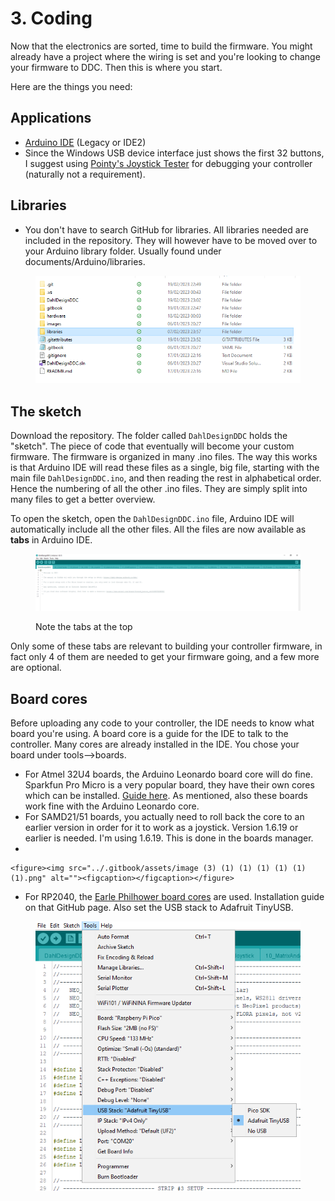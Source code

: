 # 3. Coding

Now that the electronics are sorted, time to build the firmware. You might already have a project where the wiring is set and you're looking to change your firmware to DDC. Then this is where you start.

Here are the things you need:

## Applications

* [Arduino IDE](https://www.arduino.cc/en/software) (Legacy or IDE2)
* Since the Windows USB device interface just shows the first 32 buttons, I suggest using [Pointy's Joystick Tester](http://www.planetpointy.co.uk/joystick-test-application/) for debugging your controller (naturally not a requirement).

## Libraries

* You don't have to search GitHub for libraries. All libraries needed are included in the repository. They will however have to be moved over to your Arduino library folder. Usually found under documents/Arduino/libraries.&#x20;

<figure><img src="../.gitbook/assets/image (24) (2).png" alt=""><figcaption></figcaption></figure>

## The sketch

Download the repository. The folder called `DahlDesignDDC` holds the "sketch". The piece of code that eventually will become your custom firmware. The firmware is organized in many .ino files. The way this works is that Arduino IDE will read these files as a single, big file, starting with the main file `DahlDesignDDC.ino`, and then reading the rest in alphabetical order. Hence the numbering of all the other .ino files. They are simply split into many files to get a better overview.&#x20;

To open the sketch, open the `DahlDesignDDC.ino` file, Arduino IDE will automatically include all the other files. All the files are now available as **tabs** in Arduino IDE.

<figure><img src="../.gitbook/assets/image (6) (1) (1) (1) (1).png" alt=""><figcaption><p>Note the tabs at the top</p></figcaption></figure>

&#x20;Only some of these tabs are relevant to building your controller firmware, in fact only 4 of them are needed to get your firmware going, and a few more are optional.&#x20;

##

## Board cores

Before uploading any code to your controller, the IDE needs to know what board you're using. A board core is a guide for the IDE to talk to the controller. Many cores are already installed in the IDE. You chose your board under tools-->boards.

* For Atmel 32U4 boards, the Arduino Leonardo board core will do fine. Sparkfun Pro Micro is a very popular board, they have their own cores which can be installed. [Guide here](https://learn.sparkfun.com/tutorials/pro-micro--fio-v3-hookup-guide). As mentioned, also these boards work fine with the Arduino Leonardo core.&#x20;
* For SAMD21/51 boards, you actually need to roll back the core to an earlier version in order for it to work as a joystick. Version 1.6.19 or earlier is needed. I'm using 1.6.19. This is done in the boards manager.
*

    <figure><img src="../.gitbook/assets/image (3) (1) (1) (1) (1) (1) (1).png" alt=""><figcaption></figcaption></figure>
* For RP2040, the [Earle Philhower board cores](https://github.com/earlephilhower/arduino-pico) are used. Installation guide on that GitHub page. Also set the USB stack to Adafruit TinyUSB.

<figure><img src="../.gitbook/assets/image (19) (2).png" alt=""><figcaption></figcaption></figure>
